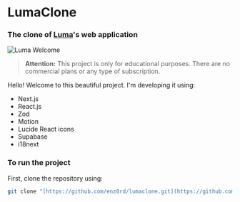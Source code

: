 # LumaClone
### The clone of [Luma](https://lu.ma)'s web application

![Luma Welcome](./image.png)

> **Attention:**
> This project is only for educational purposes. There are no commercial plans or any type of subscription.

Hello! Welcome to this beautiful project. I'm developing it using:
- Next.js
- React.js
- Zod
- Motion
- Lucide React icons
- Supabase
- i18next

### To run the project
First, clone the repository using:
```bash
git clone "[https://github.com/enz0rd/lumaclone.git](https://github.com/enz0rd/lumaclone.git)"